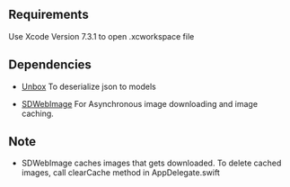 
## Requirements

Use Xcode Version 7.3.1 to open .xcworkspace file

## Dependencies

- [Unbox](https://github.com/JohnSundell/Unbox)
To deserialize json to models

- [SDWebImage](https://github.com/rs/SDWebImage)
For Asynchronous image downloading and image caching.

## Note

* SDWebImage caches images that gets downloaded. To delete cached images, call clearCache method in AppDelegate.swift